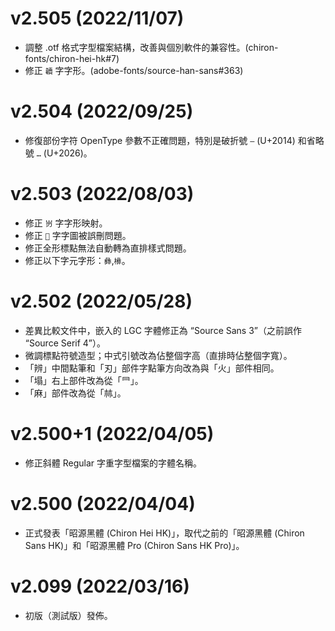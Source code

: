 v2.505 (2022/11/07)
====
- 調整 .otf 格式字型檔案結構，改善與個別軟件的兼容性。(chiron-fonts/chiron-hei-hk#7)
- 修正 `韥` 字字形。(adobe-fonts/source-han-sans#363)

v2.504 (2022/09/25)
====
- 修復部份字符 OpenType 參數不正確問題，特別是破折號 `—` (U+2014) 和省略號 `…` (U+2026)。

v2.503 (2022/08/03)
====
- 修正 `岃` 字字形映射。
- 修正 `𦤶` 字字圖被誤刪問題。
- 修正全形標點無法自動轉為直排樣式問題。
- 修正以下字元字形：`彝`,`㰘`。

v2.502 (2022/05/28)
====
- 差異比較文件中，嵌入的 LGC 字體修正為 “Source Sans 3”（之前誤作 “Source Serif 4”）。
- 微調標點符號造型；中式引號改為佔整個字高（直排時佔整個字寬）。
- 「辨」中間點筆和「刃」部件字點筆方向改為與「火」部件相同。
- 「塌」右上部件改為從「⺜」。
- 「麻」部件改為從「𣏟」。

v2.500+1 (2022/04/05)
====
- 修正斜體 Regular 字重字型檔案的字體名稱。

v2.500 (2022/04/04)
====
- 正式發表「昭源黑體 (Chiron Hei HK)」，取代之前的「昭源黑體 (Chiron Sans HK)」和「昭源黑體 Pro (Chiron Sans HK Pro)」。

v2.099 (2022/03/16)
====
- 初版（測試版）發佈。